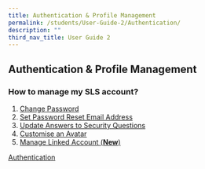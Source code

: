 ```yaml
---
title: Authentication & Profile Management
permalink: /students/User-Guide-2/Authentication/
description: ""
third_nav_title: User Guide 2
---
```

## Authentication & Profile Management
### How to manage my SLS account?
1. <a href="/student-user-guide/Authentication-and-Profile-Mgmt/ChangePassword/" target="_blank">Change Password</a>
2. <a href="/student-user-guide/Authentication-and-Profile-Mgmt/setpassword" target="_blank">Set Password Reset Email Address</a>
3. <a href="/student-user-guide/Authentication-and-Profile-Mgmt/updateanswers/" target="_blank">Update Answers to Security Questions</a>
4. <a href="/student-user-guide/Authentication-and-Profile-Mgmt/customiseavatar" target="_blank">Customise an Avatar</a>
5. <a href="/student-user-guide/Authentication-and-Profile-Mgmt/managelinked" target="_blank">Manage Linked Account (**New**)</a>

[Authentication](/teachers/User-Guide/richtext/)